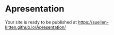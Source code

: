# Apresentation
 Your site is ready to be published at [https://suellen-kitten.github.io/Apresentation/
](https://suellenmiranda.github.io/Apresentation/)
